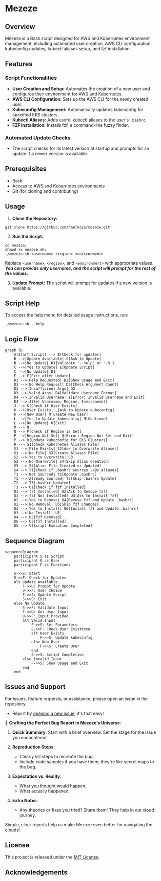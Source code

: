 # Mezeze

## Overview
Mezeze is a Bash script designed for AWS and Kubernetes environment management, including automated user creation, AWS CLI configuration, kubeconfig updates, kubectl aliases setup, and fzf installation.
## Features

### Script Functionalities
- **User Creation and Setup:** Automates the creation of a new user and configures their environment for AWS and Kubernetes.
- **AWS CLI Configuration:** Sets up the AWS CLI for the newly created user.
- **Kubeconfig Management:** Automatically updates kubeconfig for specified EKS clusters.
- **Kubectl Aliases:** Adds useful kubectl aliases to the user's `.bashrc`.
- **FZF Installation:** Installs fzf, a command-line fuzzy finder.

### Automated Update Checks
- The script checks for its latest version at startup and prompts for an update if a newer version is available.

## Prerequisites
- Bash
- Access to AWS and Kubernetes environments
- Git (for cloning and contributing)

## Usage

1. **Clone the Repository:**
```
git clone https://github.com/PaulRoze/mezeze.git
```
2. **Run the Script:**
```
cd mezeze;
chmod +x mezeze.sh;
./mezeze.sh <username> <region> <environment>
```
Replace `<username>`, `<region>`, and `<environment>` with appropriate values.
**_You can provide only username, and the script will prompt for the rest of the values._**

3. **Update Prompt:**
The script will prompt for updates if a new version is available.

## Script Help
To access the help menu for detailed usage instructions, run:
```
./mezeze.sh --help
```

## Logic Flow
```mermaid
graph TD
    A[Start Script] --> B[Check for updates]
    B -->|Update Available| C[Ask to Update]
    B -->|No Update| D1[Validate '--help' or '-h']
    C -->|Yes to Update| E[Update Script]
    C -->|No Update| D1
    E --> F[Exit after Update]
    D1 -->|Help Requested| D2[Show Usage and Exit]
    D1 -->|No Help Request| D3[Check Argument Count]
    D3 -->|Insufficient Args| D2
    D3 -->|Valid Args| D4[Validate Username Format]
    D4 -->|Invalid Username| I[Error: Invalid Username and Exit]
    D4 --> J[Set Username, Region, Environment]
    J --> K[Check if User Exists]
    K -->|User Exists| L[Ask to Update kubeconfig]
    K -->|New User| M[Create New User]
    L -->|Yes to Update kubeconfig| N[Continue]
    L -->|No Update| O[Exit]
    M --> N
    N --> P[Check if Region is Set]
    P -->|Region Not Set| Q[Error: Region Not Set and Exit]
    P --> R[Update kubeconfig for EKS Clusters]
    R --> S1[Check Kubernetes Aliases File]
    S1 -->|File Exists| S2[Ask to Overwrite Aliases]
    S1 -->|No File| S3[Create Aliases File]
    S2 -->|Yes to Overwrite| S3
    S2 -->|No Overwrite| S4[Skip Alias Creation]
    S3 --> S4[Alias File Created or Updated]
    S4 --> T1[Check if .bashrc Sources .k8s_aliases]
    T1 -->|Not Sourced| T2[Update .bashrc]
    T1 -->|Already Sourced| T3[Skip .bashrc Update]
    T2 --> T3[.bashrc Updated]
    T3 --> U1[Check if fzf Installed]
    U1 -->|fzf Installed| U2[Ask to Remove fzf]
    U1 -->|fzf Not Installed| U3[Ask to Install fzf]
    U2 -->|Yes to Remove| U4[Remove fzf and Update .bashrc]
    U2 -->|No Removal| U5[Skip fzf Changes]
    U3 -->|Yes to Install| U6[Install fzf and Update .bashrc]
    U3 -->|No Install| U5
    U4 --> U5[fzf Removed]
    U6 --> U5[fzf Installed]
    U5 --> V[Script Execution Completed]
```
## Sequence Diagram
```mermaid
sequenceDiagram
    participant S as Script
    participant U as User
    participant F as Functions

    S->>S: Start
    S->>F: Check for Updates
    alt Update Available
        F->>U: Prompt for Update
        U->>F: User Choice
        F->>S: Update Script
        S->>S: Exit
    else No Update
        S->>F: Validate Input
        F->>U: Get User Input
        U->>F: Input Provided
        alt Valid Input
            F->>S: Set Parameters
            S->>F: Check User Existence
            alt User Exists
                F->>S: Update kubeconfig
            else New User
                F->>S: Create User
            end
            S->>S: Script Completion
        else Invalid Input
            F->>S: Show Usage and Exit
        end
    end
```
## Issues and Support
For issues, feature requests, or assistance, please open an issue in the repository.
* Report by [opening a new issue](https://github.com/PaulRoze/mezeze/issues/new); it's that easy!

🌌 **Crafting the Perfect Bug Report in Mezeze's Universe**:

1. **Quick Summary**: Start with a brief overview. Set the stage for the issue you encountered.

2. **Reproduction Steps**:
   - Clearly list steps to recreate the bug.
   - Include code samples if you have them; they're like secret maps to the bug.

3. **Expectation vs. Reality**:
   - What you thought would happen.
   - What actually happened.

4. **Extra Notes**:
   - Any theories or fixes you tried? Share them! They help in our cloud journey.

Simple, clear reports help us make Mezeze even better for navigating the clouds!


## License
This project is released under the [MIT License](LICENSE).

## Acknowledgements

<!-- readme: collaborators,contributors -start -->
<!-- readme: collaborators,contributors -end -->

